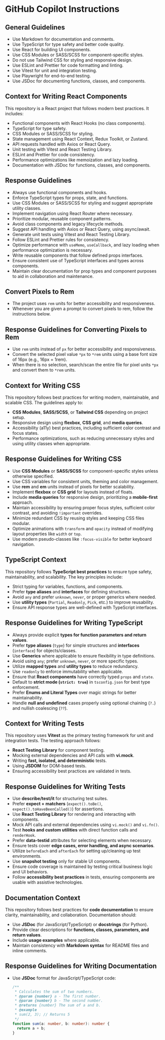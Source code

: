 # GitHub Copilot Instructions

## General Guidelines

- Use Markdown for documentation and comments.
- Use TypeScript for type safety and better code quality.
- Use React for building UI components.
- Use CSS Modules or SASS/SCSS for component-specific styles.
- Do not use Tailwind CSS for styling and responsive design.
- Use ESLint and Prettier for code formatting and linting.
- Use Vitest for unit and integration testing.
- Use Playwright for end-to-end testing.
- Use JSDoc for documenting functions, classes, and components.

## Context for Writing React Components

This repository is a React project that follows modern best practices. It includes:

- Functional components with React Hooks (no class components).
- TypeScript for type safety.
- CSS Modules or SASS/SCSS for styling.
- State management using React Context, Redux Toolkit, or Zustand.
- API requests handled with Axios or React Query.
- Unit testing with Vitest and React Testing Library.
- ESLint and Prettier for code consistency.
- Performance optimizations like memoization and lazy loading.
- Documentation with JSDoc for functions, classes, and components.

## Response Guidelines

- Always use functional components and hooks.
- Enforce TypeScript types for props, state, and functions.
- Use CSS Modules or SASS/SCSS for styling and suggest appropriate utility classes.
- Implement navigation using React Router where necessary.
- Prioritize modular, reusable component patterns.
- Avoid class components and legacy lifecycle methods.
- Suggest API handling with Axios or React Query, using async/await.
- Generate unit tests using Vitest and React Testing Library.
- Follow ESLint and Prettier rules for consistency.
- Optimize performance with `useMemo`, `useCallback`, and lazy loading when performance optimization is necessary.
- Write reusable components that follow defined props interfaces.
- Ensure consistent use of TypeScript interfaces and types across components.
- Maintain clear documentation for prop types and component purposes to aid in collaboration and maintenance.

## Convert Pixels to Rem

- The project uses `rem` units for better accessibility and responsiveness.
- Whenever you are given a prompt to convert pixels to rem, follow the instructions below.

## Response Guidelines for Converting Pixels to Rem

- Use `rem` units instead of `px` for better accessibility and responsiveness.
- Convert the selected pixel value `*px` to `*rem` units using a base font size of 16px (e.g., 16px = 1rem).
- When there is no selection, search/scan the entire file for pixel units `*px` and convert them to `*rem` units.

## Context for Writing CSS

This repository follows best practices for writing modern, maintainable, and scalable CSS. The guidelines apply to:

- **CSS Modules**, **SASS/SCSS**, or **Tailwind CSS** depending on project setup.
- Responsive design using **flexbox**, **CSS grid**, and **media queries**.
- Accessibility (a11y) best practices, including sufficient color contrast and focus states.
- Performance optimizations, such as reducing unnecessary styles and using utility classes when appropriate.

## Response Guidelines for Writing CSS

- Use **CSS Modules** or **SASS/SCSS** for component-specific styles unless otherwise specified.
- Use CSS variables for consistent units, theming and color management.
- Use **rem** and **em** units instead of pixels for better scalability.
- Implement **flexbox** or **CSS grid** for layouts instead of floats.
- Include **media queries** for responsive design, prioritizing a **mobile-first** approach.
- Maintain accessibility by ensuring proper focus styles, sufficient color contrast, and avoiding `!important` overrides.
- Minimize redundant CSS by reusing styles and keeping CSS files modular.
- Optimize animations with `transform` and `opacity` instead of modifying layout properties like `width` or `top`.
- Use modern pseudo-classes like `:focus-visible` for better keyboard navigation.

## TypeScript Context

This repository follows **TypeScript best practices** to ensure type safety, maintainability, and scalability. The key principles include:

- Strict typing for variables, functions, and components.
- Prefer **type aliases** and **interfaces** for defining structures.
- Avoid `any` and prefer `unknown`, `never`, or proper generics where needed.
- Use **utility types** (`Partial`, `Readonly`, `Pick`, etc.) to improve reusability.
- Ensure API response types are well-defined with TypeScript interfaces.

## Response Guidelines for Writing TypeScript

- Always provide explicit **types for function parameters and return values**.
- Prefer **type aliases** (`type`) for simple structures and **interfaces** (`interface`) for objects/classes.
- Use **Generics** where applicable to ensure flexibility in type definitions.
- Avoid using `any`; prefer `unknown`, `never`, or more specific types.
- Utilize **mapped types** and **utility types** to reduce redundancy.
- Use `readonly` to enforce immutability when applicable.
- Ensure that **React components** have correctly typed `props` and `state`.
- Default to **strict mode (`strict: true`)** in `tsconfig.json` for best type enforcement.
- Prefer **Enums and Literal Types** over magic strings for better maintainability.
- Handle **null and undefined** cases properly using optional chaining (`?.`) and nullish coalescing (`??`).

## Context for Writing Tests

This repository uses **Vitest** as the primary testing framework for unit and integration tests. The testing approach follows:

- **React Testing Library** for component testing.
- Mocking external dependencies and API calls with **vi.mock**.
- Writing **fast, isolated, and deterministic** tests.
- Using **JSDOM** for DOM-based tests.
- Ensuring accessibility best practices are validated in tests.

## Response Guidelines for Writing Tests

- Use **describe/test/it** for structuring test suites.
- Prefer **expect + matchers** (`expect().toBe()`, `expect().toHaveBeenCalled()`) for assertions.
- Use **React Testing Library** for rendering and interacting with components.
- Mock API calls and external dependencies using `vi.mock()` and `vi.fn()`.
- Test **hooks and custom utilities** with direct function calls and `renderHook`.
- Prefer **data-testid** attributes for selecting elements when necessary.
- Ensure tests cover **edge cases, error handling, and async scenarios**.
- Utilize `beforeEach` and `afterEach` for setting up/cleaning up test environments.
- Use **snapshot testing** only for stable UI components.
- Ensure code coverage is maintained by testing critical business logic and UI behaviors.
- Follow **accessibility best practices** in tests, ensuring components are usable with assistive technologies.

## Documentation Context

This repository follows best practices for **code documentation** to ensure clarity, maintainability, and collaboration. Documentation should:

- Use **JSDoc** (for JavaScript/TypeScript) or **docstrings** (for Python).
- Provide clear descriptions for **functions, classes, parameters, and return values**.
- Include **usage examples** where applicable.
- Maintain consistency with **Markdown syntax** for README files and inline comments.

## Response Guidelines for Writing Documentation

- Use **JSDoc** format for JavaScript/TypeScript code:

  ```ts
  /**
   * Calculates the sum of two numbers.
   * @param {number} a - The first number.
   * @param {number} b - The second number.
   * @returns {number} The sum of a and b.
   * @example
   * sum(2, 3); // Returns 5
   */
  function sum(a: number, b: number): number {
    return a + b;
  }
